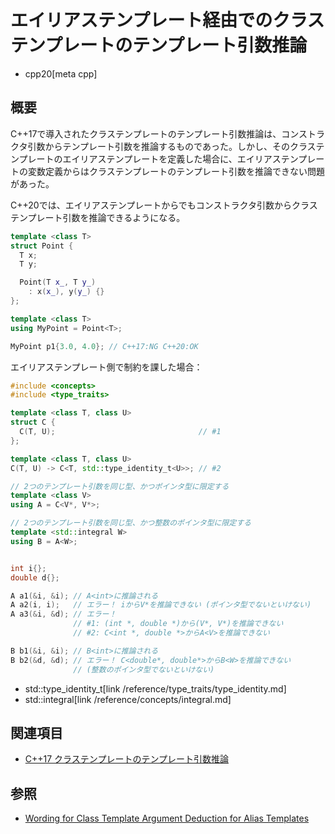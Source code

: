 # エイリアステンプレート経由でのクラステンプレートのテンプレート引数推論
* cpp20[meta cpp]

## 概要
C++17で導入されたクラステンプレートのテンプレート引数推論は、コンストラクタ引数からテンプレート引数を推論するものであった。しかし、そのクラステンプレートのエイリアステンプレートを定義した場合に、エイリアステンプレートの変数定義からはクラステンプレートのテンプレート引数を推論できない問題があった。

C++20では、エイリアステンプレートからでもコンストラクタ引数からクラステンプレート引数を推論できるようになる。

```cpp
template <class T>
struct Point {
  T x;
  T y;

  Point(T x_, T y_)
    : x(x_), y(y_) {}
};

template <class T>
using MyPoint = Point<T>;

MyPoint p1{3.0, 4.0}; // C++17:NG C++20:OK
```

エイリアステンプレート側で制約を課した場合：

```cpp
#include <concepts>
#include <type_traits>

template <class T, class U>
struct C {
  C(T, U);                                // #1
};

template <class T, class U>
C(T, U) -> C<T, std::type_identity_t<U>>; // #2

// 2つのテンプレート引数を同じ型、かつポインタ型に限定する
template <class V>
using A = C<V*, V*>;

// 2つのテンプレート引数を同じ型、かつ整数のポインタ型に限定する
template <std::integral W>
using B = A<W>;


int i{};
double d{};

A a1(&i, &i); // A<int>に推論される
A a2(i, i);   // エラー！ iからV*を推論できない (ポインタ型でないといけない)
A a3(&i, &d); // エラー！
              // #1: (int *, double *)から(V*, V*)を推論できない
              // #2: C<int *, double *>からA<V>を推論できない

B b1(&i, &i); // B<int>に推論される
B b2(&d, &d); // エラー！ C<double*, double*>からB<W>を推論できない
              // (整数のポインタ型でないといけない)
```
* std::type_identity_t[link /reference/type_traits/type_identity.md]
* std::integral[link /reference/concepts/integral.md]


## 関連項目
- [C++17 クラステンプレートのテンプレート引数推論](/lang/cpp17/type_deduction_for_class_templates.md)


## 参照
- [Wording for Class Template Argument Deduction for Alias Templates](http://www.open-std.org/jtc1/sc22/wg21/docs/papers/2019/p1814r0.html)

